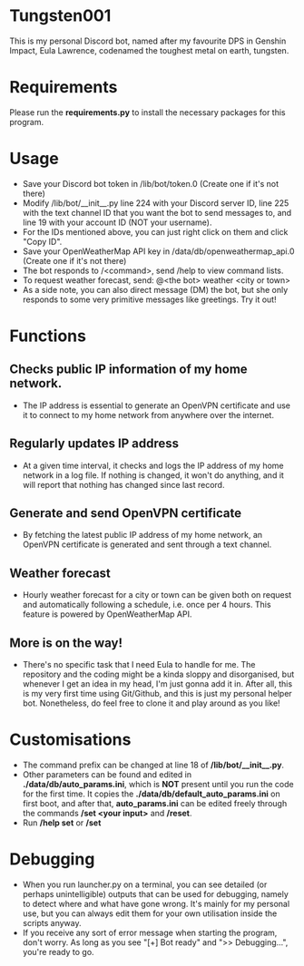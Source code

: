 # Tungsten001
This is my personal Discord bot, named after my favourite DPS in Genshin Impact, Eula Lawrence,
codenamed the toughest metal on earth, tungsten.

# Requirements
Please run the __requirements.py__ to install the necessary packages for this program.

# Usage
- Save your Discord bot token in /lib/bot/token.0 (Create one if it's not there)
- Modify /lib/bot/\_\_init\_\_.py line 224 with your Discord server ID, 
  line 225 with the text channel ID that you want the bot to send messages to,
  and line 19 with your account ID (NOT your username). 
- For the IDs mentioned above, you can just right click on them and click "Copy ID".
- Save your OpenWeatherMap API key in /data/db/openweathermap_api.0 (Create one if it's not there)
- The bot responds to /\<command\>, send /help to view command lists.
- To request weather forecast, send: @\<the bot\> weather \<city or town\>
- As a side note, you can also direct message (DM) the bot, but she only responds to some very primitive messages like greetings. Try it out!

# Functions
## Checks public IP information of my home network.
- The IP address is essential to generate an OpenVPN certificate and use it to connect to my home network from anywhere over the internet.

## Regularly updates IP address
- At a given time interval, it checks and logs the IP address of my home network in a log file. If nothing is changed, it won't do anything, and it will report that nothing has changed since last record.

## Generate and send OpenVPN certificate
- By fetching the latest public IP address of my home network, an OpenVPN certificate is generated and sent through a text channel.

## Weather forecast
- Hourly weather forecast for a city or town can be given both on request and automatically following a schedule, i.e. once per 4 hours. This feature is powered by OpenWeatherMap API.

## More is on the way!
- There's no specific task that I need Eula to handle for me. The repository and the coding might be a kinda sloppy and disorganised, but whenever I get an idea in my head, I'm just gonna add it in. After all, this is my very first time using Git/Github, and this is just my personal helper bot. Nonetheless, do feel free to clone it and play around as you like!

# Customisations
- The command prefix can be changed at line 18 of __/lib/bot/\_\_init\_\_.py__.
- Other parameters can be found and edited in **./data/db/auto_params.ini**, which is **NOT** present until you run the code for the first time. It copies the **./data/db/default_auto_params.ini** on first boot, and after that, **auto_params.ini** can be edited freely through the commands **/set \<your input\>** and **/reset**.
- Run **/help set** or **/set**

# Debugging
- When you run launcher.py on a terminal, you can see detailed (or perhaps unintelligible) outputs that can be used for debugging, namely to detect where and what have gone wrong. It's mainly for my personal use, but you can always edit them for your own utilisation inside the scripts anyway.
- If you receive any sort of error message when starting the program, don't worry. As long as you see "\[+\] Bot ready" and ">> Debugging...", you're ready to go.
